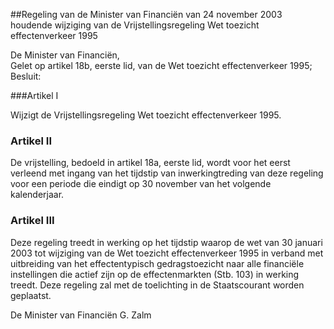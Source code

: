 <meta http-equiv='Content-Type' content='text/html; charset=utf-8' />

##Regeling van de Minister van Financiën van 24 november 2003 houdende wijziging van de Vrijstellingsregeling Wet toezicht effectenverkeer 1995

De Minister van Financiën,  
Gelet op artikel 18b, eerste lid, van de Wet toezicht effectenverkeer 1995;
Besluit:   

###Artikel I 

Wijzigt de Vrijstellingsregeling Wet toezicht effectenverkeer 1995.

### Artikel  II  

De vrijstelling, bedoeld in artikel 18a, eerste lid, wordt voor het eerst verleend met ingang van het tijdstip van inwerkingtreding van deze regeling voor een periode die eindigt op 30 november van het volgende kalenderjaar. 

### Artikel  III  

Deze regeling treedt in werking op het tijdstip waarop de wet van 30 januari 2003 tot wijziging van de Wet toezicht effectenverkeer 1995 in verband met uitbreiding van het effectentypisch gedragstoezicht naar alle financiële instellingen die actief zijn op de effectenmarkten (Stb. 103) in werking treedt. 
Deze regeling zal met de toelichting in de Staatscourant worden geplaatst.   

De 
Minister van Financiën 
G. Zalm      
